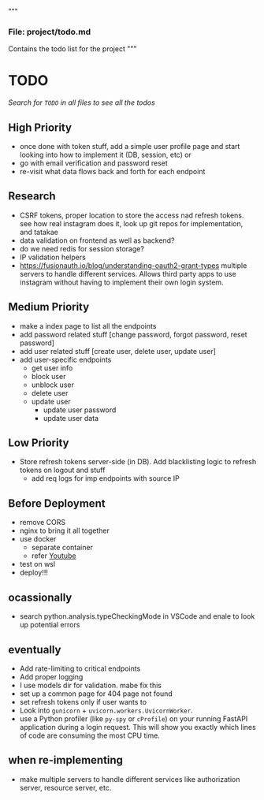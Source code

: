"""

### File: **project/todo.md**

Contains the todo list for the project
"""

# TODO

_Search for `TODO` in all files to see all the todos_

## High Priority

- once done with token stuff, add a simple user profile page and start looking into how to implement it (DB, session, etc)
  or
- go with email verification and password reset
- re-visit what data flows back and forth for each endpoint

## Research

- CSRF tokens, proper location to store the access nad refresh tokens. see how real instagram does it, look up git repos for implementation, and tatakae
- data validation on frontend as well as backend?
- do we need redis for session storage?
- IP validation helpers
- https://fusionauth.io/blog/understanding-oauth2-grant-types multiple servers to handle different services. Allows third party apps to use instagram without having to implement their own login system.

## Medium Priority

- make a index page to list all the endpoints
- add password related stuff [change password, forgot password, reset password]
- add user related stuff [create user, delete user, update user]
- add user-specific endpoints
  - get user info
  - block user
  - unblock user
  - delete user
  - update user
    - update user password
    - update user data

## Low Priority

- Store refresh tokens server-side (in DB). Add blacklisting logic to refresh tokens on logout and stuff
  - add req logs for imp endpoints with source IP

## Before Deployment

- remove CORS
- nginx to bring it all together
- use docker
  - separate container
  - refer [Youtube](youtube.com/watch?v=DQdB7wFEygo)
- test on wsl
- deploy!!!

## ocassionally

- search python.analysis.typeCheckingMode in VSCode and enale to look up potential errors

## eventually

- Add rate-limiting to critical endpoints
- Add proper logging
- I use models dir for validation. mabe fix this
- set up a common page for 404 page not found
- set refresh tokens only if user wants to
- Look into `gunicorn` + `uvicorn.workers.UvicornWorker`.
- use a Python profiler (like `py-spy` or `cProfile`) on your running FastAPI application during a login request. This will show you exactly which lines of code are consuming the most CPU time.

## when re-implementing

- make multiple servers to handle different services like authorization server, resource server, etc.
